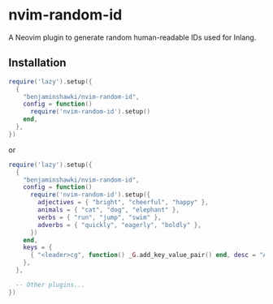 # nvim-random-id

A Neovim plugin to generate random human-readable IDs used for Inlang.

## Installation

```lua
require('lazy').setup({
  {
    "benjaminshawki/nvim-random-id",
    config = function()
      require('nvim-random-id').setup()
    end,
  },
})
```

or 

```lua
require('lazy').setup({
  {
    "benjaminshawki/nvim-random-id",
    config = function()
      require('nvim-random-id').setup({
        adjectives = { "bright", "cheerful", "happy" },
        animals = { "cat", "dog", "elephant" },
        verbs = { "run", "jump", "swim" },
        adverbs = { "quickly", "eagerly", "boldly" },
      })
    end,
    keys = {
      { "<leader>cg", function() _G.add_key_value_pair() end, desc = "Add key-value pair" },
    },
  },

  -- Other plugins...
})
```
